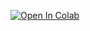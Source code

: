 [![Open In Colab](https://colab.research.google.com/assets/colab-badge.svg)]([https://colab.research.google.com/gist/udyansachdev1/74accb610cb4973ae78be45a0d48b786/untitled1.ipynb](https://colab.research.google.com/gist/ayushg245/e9e20772899568d9edd523081384230a/exercise_plotting_part1.ipynb))
